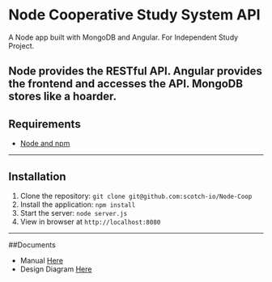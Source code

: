 # Node Cooperative Study System API

A Node app built with MongoDB and Angular. For Independent Study Project.

Node provides the RESTful API. Angular provides the frontend and accesses the API. MongoDB stores like a hoarder.
-----

## Requirements

- [Node and npm](http://nodejs.org)
-----

## Installation

1. Clone the repository: `git clone git@github.com:scotch-io/Node-Coop`
2. Install the application: `npm install`
3. Start the server: `node server.js`
4. View in browser at `http://localhost:8080`
-----

##Documents

- Manual [Here](https://drive.google.com/file/d/0BzSm9skBCYqRTFI4QTdiaUQxZzA/view?usp=sharing)
- Design Diagram [Here](https://drive.google.com/folderview?id=0BzSm9skBCYqRTzRUWl90QlhOdmc&usp=sharing)
